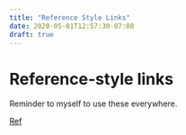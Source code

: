 ```yaml
---
title: "Reference Style Links"
date: 2020-05-01T12:57:30-07:00
draft: true
---
```


# Reference-style links

Reminder to myself to use these everywhere.

[Ref][1]

[1]: https://www.markdownguide.org/basic-syntax#reference-style-links
